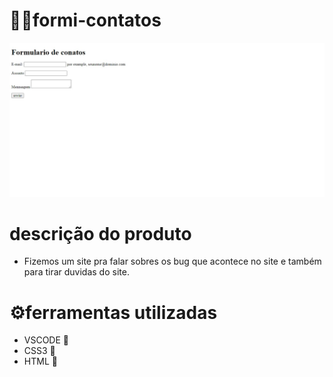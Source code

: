 # 🧑‍💻formi-contatos
![tela de inicio](tela.jpeg)
# descrição do produto
* Fizemos um site pra falar sobres os bug que acontece no site e também para tirar duvidas do site. 

# ⚙️ferramentas utilizadas
* VSCODE 🔗
* CSS3 🔗
* HTML 🔗
